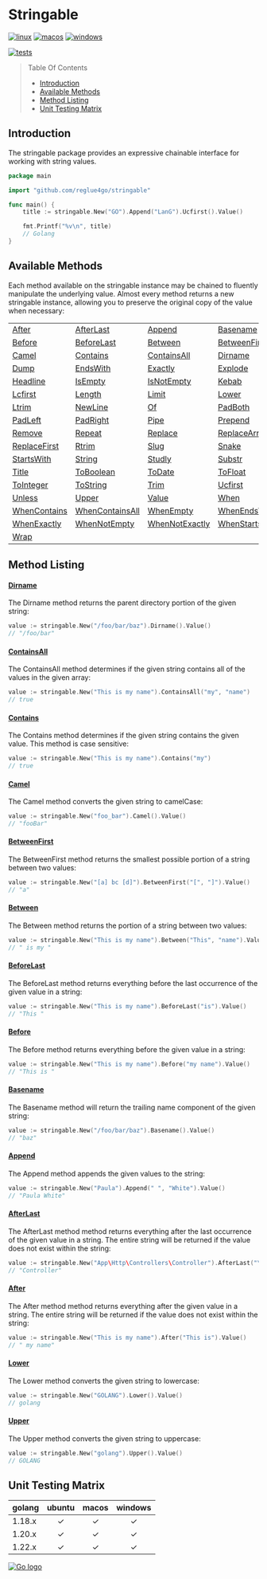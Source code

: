 # Stringable

[![linux](https://img.shields.io/static/v1?label=linux&message=✓&color=green&logo=linux)](#top)
[![macos](https://img.shields.io/static/v1?label=macos&message=✓&color=green&logo=apple)](#top)
[![windows](https://img.shields.io/static/v1?label=windows&message=✓&color=green&logo=windows10)](#top)

[![tests](https://img.shields.io/static/v1?label=coverage&message=100%&color=green&logo=coveralls)](#top)

> Table Of Contents
>
> -   [Introduction](#introduction)
> -   [Available Methods](#available-methods)
> -   [Method Listing](#method-listing)
> -   [Unit Testing Matrix](#unit-testing-matrix)

## Introduction

The stringable package provides an expressive chainable interface for working with string values.

```go
package main

import "github.com/reglue4go/stringable"

func main() {
	title := stringable.New("GO").Append("LanG").Ucfirst().Value()

	fmt.Printf("%v\n", title)
	// Golang
}

```

## Available Methods

Each method available on the stringable instance may be chained to fluently manipulate the underlying value.
Almost every method returns a new stringable instance, allowing you to preserve the original copy of the value when necessary:

|                               |                                     |                                   |                                   |
| ----------------------------- | ----------------------------------- | --------------------------------- | --------------------------------- |
| [After](#after)               | [AfterLast](#afterlast)             | [Append](#append)                 | [Basename](#basename)             |
| [Before](#before)             | [BeforeLast](#beforelast)           | [Between](#between)               | [BetweenFirst](#betweenfirst)     |
| [Camel](#camel)               | [Contains](#contains)               | [ContainsAll](#containsall)       | [Dirname](#dirname)               |
| [Dump](#dump)                 | [EndsWith](#endsWith)               | [Exactly](#exactly)               | [Explode](#explode)               |
| [Headline](#headline)         | [IsEmpty](#isEmpty)                 | [IsNotEmpty](#isNotEmpty)         | [Kebab](#Kebab)                   |
| [Lcfirst](#lcfirst)           | [Length](#length)                   | [Limit](#limit)                   | [Lower](#lower)                   |
| [Ltrim](#ltrim)               | [NewLine](#newLine)                 | [Of](#Of)                         | [PadBoth](#padBoth)               |
| [PadLeft](#padleft)           | [PadRight](#padRight)               | [Pipe](#pipe)                     | [Prepend](#prepend)               |
| [Remove](#remove)             | [Repeat](#repeat)                   | [Replace](#replace)               | [ReplaceArray](#replaceArray)     |
| [ReplaceFirst](#replacefirst) | [Rtrim](#rtrim)                     | [Slug](#slug)                     | [Snake](#snake)                   |
| [StartsWith](#startswith)     | [String](#string)                   | [Studly](#studly)                 | [Substr](#substr)                 |
| [Title](#title)               | [ToBoolean](#toBoolean)             | [ToDate](#toDate)                 | [ToFloat](#toFloat)               |
| [ToInteger](#tointeger)       | [ToString](#toString)               | [Trim](#trim)                     | [Ucfirst](#ucfirst)               |
| [Unless](#unless)             | [Upper](#upper)                     | [Value](#value)                   | [When](#when)                     |
| [WhenContains](#whencontains) | [WhenContainsAll](#whenContainsAll) | [WhenEmpty](#whenEmpty)           | [WhenEndsWith](#whenEndsWith)     |
| [WhenExactly](#whenexactly)   | [WhenNotEmpty](#whenNotEmpty)       | [WhenNotExactly](#whenNotExactly) | [WhenStartsWith](#whenStartsWith) |
| [Wrap](#wrap)                 |                                     |                                   |                                   |

## Method Listing

#### [Dirname](#available-methods)

The Dirname method returns the parent directory portion of the given string:

```go
value := stringable.New("/foo/bar/baz").Dirname().Value()
// "/foo/bar"
```

#### [ContainsAll](#available-methods)

The ContainsAll method determines if the given string contains all of the values in the given array:

```go
value := stringable.New("This is my name").ContainsAll("my", "name")
// true
```

#### [Contains](#available-methods)

The Contains method determines if the given string contains the given value. This method is case sensitive:

```go
value := stringable.New("This is my name").Contains("my")
// true
```

#### [Camel](#available-methods)

The Camel method converts the given string to camelCase:

```go
value := stringable.New("foo_bar").Camel().Value()
// "fooBar"
```

#### [BetweenFirst](#available-methods)

The BetweenFirst method returns the smallest possible portion of a string between two values:

```go
value := stringable.New("[a] bc [d]").BetweenFirst("[", "]").Value()
// "a"
```

#### [Between](#available-methods)

The Between method returns the portion of a string between two values:

```go
value := stringable.New("This is my name").Between("This", "name").Value()
// " is my "
```

#### [BeforeLast](#available-methods)

The BeforeLast method returns everything before the last occurrence of the given value in a string:

```go
value := stringable.New("This is my name").BeforeLast("is").Value()
// "This "
```

#### [Before](#available-methods)

The Before method returns everything before the given value in a string:

```go
value := stringable.New("This is my name").Before("my name").Value()
// "This is "
```

#### [Basename](#available-methods)

The Basename method will return the trailing name component of the given string:

```go
value := stringable.New("/foo/bar/baz").Basename().Value()
// "baz"
```

#### [Append](#available-methods)

The Append method appends the given values to the string:

```go
value := stringable.New("Paula").Append(" ", "White").Value()
// "Paula White"
```

#### [AfterLast](#available-methods)

The AfterLast method method returns everything after the last occurrence of the given value in a string. The entire string will be returned if the value does not exist within the string:

```go
value := stringable.New("App\Http\Controllers\Controller").AfterLast("\\").Value()
// "Controller"
```

#### [After](#available-methods)

The After method method returns everything after the given value in a string. The entire string will be returned if the value does not exist within the string:

```go
value := stringable.New("This is my name").After("This is").Value()
// " my name"
```

#### [Lower](#available-methods)

The Lower method converts the given string to lowercase:

```go
value := stringable.New("GOLANG").Lower().Value()
// golang
```

#### [Upper](#available-methods)

The Upper method converts the given string to uppercase:

```go
value := stringable.New("golang").Upper().Value()
// GOLANG
```

## Unit Testing Matrix

| golang | ubuntu | macos | windows |
| :----- | :----: | :---: | :-----: |
| 1.18.x |   ✓    |   ✓   |    ✓    |
| 1.20.x |   ✓    |   ✓   |    ✓    |
| 1.22.x |   ✓    |   ✓   |    ✓    |

[![Go logo](https://reglue4go.github.io/docs/img/go/Go-Logo_Blue.svg 'Scroll up')](#top)
